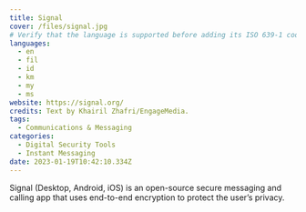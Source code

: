 ```yaml
---
title: Signal
cover: /files/signal.jpg
# Verify that the language is supported before adding its ISO 639-1 code here. without the country code, i.e. ms instead of ms_MY.
languages:
  - en
  - fil
  - id
  - km
  - my
  - ms
website: https://signal.org/
credits: Text by Khairil Zhafri/EngageMedia.
tags:
  - Communications & Messaging
categories:
  - Digital Security Tools
  - Instant Messaging
date: 2023-01-19T10:42:10.334Z
---
```

Signal (Desktop, Android, iOS) is an open-source secure messaging and calling app that uses end-to-end encryption to protect the user’s privacy.